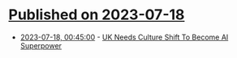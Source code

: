 # [Published on 2023-07-18](index.md)

* [2023-07-18, 00:45:00](https://news.slashdot.org/story/23/07/17/2355211/uk-needs-culture-shift-to-become-ai-superpower?utm_source=rss1.0mainlinkanon&utm_medium=feed) - [UK Needs Culture Shift To Become AI Superpower](https://news.slashdot.org/story/23/07/17/2355211/uk-needs-culture-shift-to-become-ai-superpower?utm_source=rss1.0mainlinkanon&utm_medium=feed)
